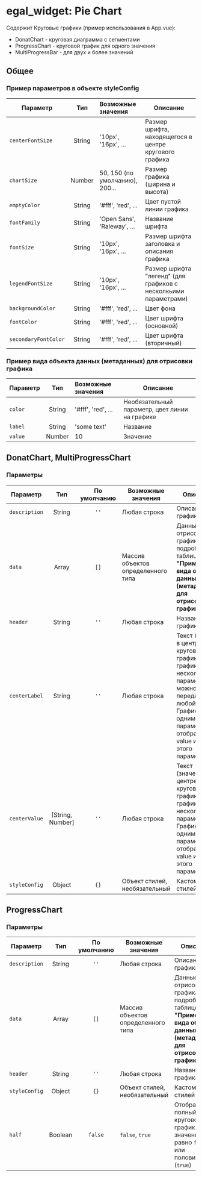 # egal_widget: Pie Chart

Содержит Круговые графики (пример использования в App.vue):
- DonatChart - круговая диаграмма с сегментами
- ProgressChart - круговой график для одного значения
- MultiProgressBar - для двух и более значений

## Общее
### Пример параметров в объекте styleConfig
| Параметр           |       Тип        | Возможные значения             | Описание                                                                                                                                                                                                                                                                                                                                           |
|--------------------|:----------------:|:-------------------------------|----------------------------------------------------------------------------------------------------------------------------------------------------------------------------------------------------------------------------------------------------------------------------------------------------------------------------------------------------|
| ``centerFontSize``    |      String      | '10px', '16px', ...            | Размер шрифта, находящегося в центре кругового графика
| ``chartSize``    |      Number      | 50, 150 (по умолчанию), 200... | Размер графика (ширина и высота)
| ``emptyColor``    |      String      | '#fff', 'red', ...             | Цвет пустой линии графика
| ``fontFamily``    |      String      | 'Open Sans', 'Raleway', ...    | Название шрифта
| ``fontSize``    |      String      | '10px', '16px', ...        | Размер шрифта заголовка и описания графика
| ``legendFontSize``    |      String      | '10px', '16px', ...    | Размер шрифта "легенд" (для графиков с несколкьими параметрами)
| ``backgroundColor``    |      String      |  '#fff', 'red', ...    | Цвет фона 
| ``fontColor``    |      String      |  '#fff', 'red', ...    | Цвет шрифта (основной)
| ``secondaryFontColor``    |      String      |  '#fff', 'red', ...      | Цвет шрифта (вторичный)

### Пример вида объекта данных (метаданных) для отрисовки графика
| Параметр           |  Тип   | Возможные значения | Описание                                                                                                                                                                                                                                                                                                                                           |
|--------------------|:------:|:-------------------|----------------------------------------------------------------------------------------------------------------------------------------------------------------------------------------------------------------------------------------------------------------------------------------------------------------------------------------------------|
| ``color``    | String | '#fff', 'red', ... | Необязательный параметр, цвет линии на графике
| ``label``    | String | 'some text'        | Название
| ``value``    | Number | 10                 | Значение


## DonatChart, MultiProgressChart

### Параметры
| Параметр           |       Тип        |  По умолчанию  | Возможные значения                              | Описание                                                                                                                                                                                                                                                                                                                                           |
|--------------------|:----------------:|:--------------:|-------------------------------------------------|----------------------------------------------------------------------------------------------------------------------------------------------------------------------------------------------------------------------------------------------------------------------------------------------------------------------------------------------------|
| ``description``    |      String      |     ``''``     | Любая строка                                    | Описание графика
| ``data``           |      Array       |     ``[]``     | Массив объектов определенного типа | Данные для отрисовки графика, подробнее в таблице **"Пример вида объекта данных (метаданных) для отрисовки графика"**
| ``header``         |      String      |     ``''``     | Любая строка                                    | Название графика
| ``centerLabel``     |      String      |     ``''``     | Любая строка                                    | Текст (лейбл) в центре кругового графика (для графиков с несколькими параметрами, можно передать любой текст. График с одним параметров отображает value и label этого параметра). 
| ``centerValue``       | [String, Number] |     ``''``     | Любая строка                                    | Текст (значение) в центре кругового графика (для графиков с несколькими параметрами. График с одним параметров отображает value и label этого параметра) 
| ``styleConfig``      |      Object      |     ``{}``     | Объект стилей, необязательный                   | Кастомизация стилей


## ProgressChart

### Параметры
| Параметр        |       Тип        | По умолчанию | Возможные значения                 | Описание                                                                                                                                                                                                                                                                                                                                           |
|-----------------|:----------------:|:------------:|------------------------------------|----------------------------------------------------------------------------------------------------------------------------------------------------------------------------------------------------------------------------------------------------------------------------------------------------------------------------------------------------|
| ``description`` |      String      |    ``''``    | Любая строка                       | Описание графика
| ``data``        |      Array       |    ``[]``    | Массив объектов определенного типа | Данные для отрисовки графика, подробнее в таблице **"Пример вида объекта данных (метаданных) для отрисовки графика"**
| ``header``      |      String      |    ``''``    | Любая строка                       | Название графика
| ``styleConfig`` |      Object      |    ``{}``    | Объект стилей, необязательный      | Кастомизация стилей
| ``half``        |     Boolean      |  ``false``   | ``false``, ``true``                | Отображать полный круговой график (если значение равно ``false``) или половинчатый (``true``)


[//]: # (## MultiProgressChart)

[//]: # ()
[//]: # (### Параметры)

[//]: # (| Параметр           |       Тип        |  По умолчанию  | Возможные значения                              | Описание                                                                                                                                                                                                                                                                                                                                           |)

[//]: # (|--------------------|:----------------:|:--------------:|-------------------------------------------------|----------------------------------------------------------------------------------------------------------------------------------------------------------------------------------------------------------------------------------------------------------------------------------------------------------------------------------------------------|)

[//]: # (| ``description``    |      String      |     ``''``     | Любая строка                                    | Описание графика)

[//]: # (| ``data``           |      Array       |     ``[]``     | Массив объектов определенного типа | Данные для отрисовки графика, подробнее в таблице **"Пример вида объекта данных &#40;метаданных&#41; для отрисовки графика"**)

[//]: # (| ``header``         |      String      |     ``''``     | Любая строка                                    | Название графика)

[//]: # (| ``centerLabel``     |      String      |     ``''``     | Любая строка                                    | Текст &#40;лейбл&#41; в центре кругового графика &#40;для графиков с несколькими параметрами, можно передать любой текст. График с одним параметров отображает value и label этого параметра&#41;.)

[//]: # (| ``centerValue``       | [String, Number] |     ``''``     | Любая строка                                    | Текст &#40;значение&#41; в центре кругового графика &#40;для графиков с несколькими параметрами. График с одним параметров отображает value и label этого параметра&#41;)

[//]: # (| ``styleConfig``      |      Object      |     ``{}``     | Объект стилей, необязательный                   | Кастомизация стилей)

[//]: # ()
